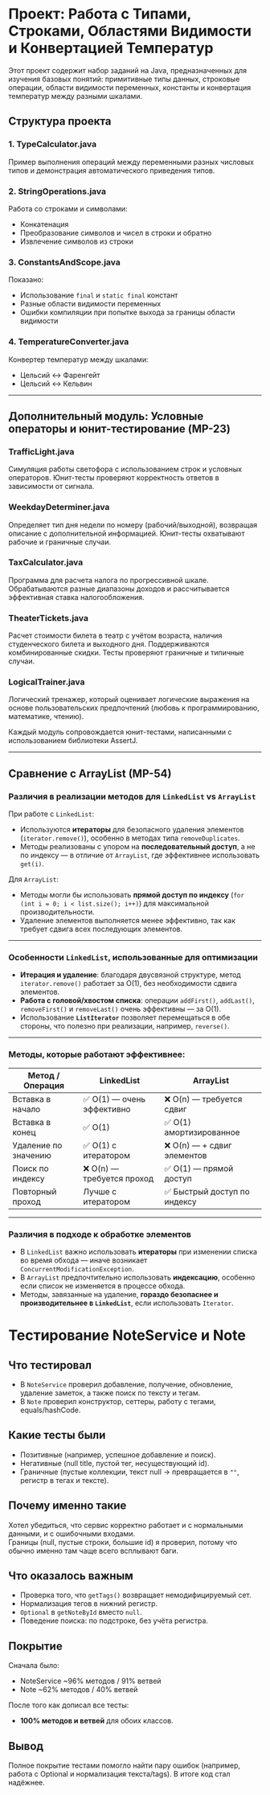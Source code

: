 # Проект: Работа с Типами, Строками, Областями Видимости и Конвертацией Температур

Этот проект содержит набор заданий на Java, предназначенных для изучения базовых понятий: примитивные типы данных, строковые операции, области видимости переменных, константы и конвертация температур между разными шкалами.

## Структура проекта

### 1. TypeCalculator.java
Пример выполнения операций между переменными разных числовых типов и демонстрация автоматического приведения типов.

### 2. StringOperations.java
Работа со строками и символами:
- Конкатенация
- Преобразование символов и чисел в строки и обратно
- Извлечение символов из строки

### 3. ConstantsAndScope.java
Показано:
- Использование `final` и `static final` констант
- Разные области видимости переменных
- Ошибки компиляции при попытке выхода за границы области видимости

### 4. TemperatureConverter.java
Конвертер температур между шкалами:
- Цельсий ↔ Фаренгейт
- Цельсий ↔ Кельвин

---

## Дополнительный модуль: Условные операторы и юнит-тестирование (MP-23)

### TrafficLight.java
Симуляция работы светофора с использованием строк и условных операторов. Юнит-тесты проверяют корректность ответов в зависимости от сигнала.

### WeekdayDeterminer.java
Определяет тип дня недели по номеру (рабочий/выходной), возвращая описание с дополнительной информацией. Юнит-тесты охватывают рабочие и граничные случаи.

### TaxCalculator.java
Программа для расчета налога по прогрессивной шкале. Обрабатываются разные диапазоны доходов и рассчитывается эффективная ставка налогообложения.

### TheaterTickets.java
Расчет стоимости билета в театр с учётом возраста, наличия студенческого билета и выходного дня. Поддерживаются комбинированные скидки. Тесты проверяют граничные и типичные случаи.

### LogicalTrainer.java
Логический тренажер, который оценивает логические выражения на основе пользовательских предпочтений (любовь к программированию, математике, чтению).

Каждый модуль сопровождается юнит-тестами, написанными с использованием библиотеки AssertJ.

___

## Сравнение с ArrayList (MP-54)

### Различия в реализации методов для `LinkedList` vs `ArrayList`

При работе с `LinkedList`:
- Используются **итераторы** для безопасного удаления элементов (`iterator.remove()`), особенно в методах типа `removeDuplicates`.
- Методы реализованы с упором на **последовательный доступ**, а не по индексу — в отличие от `ArrayList`, где эффективнее использовать `get(i)`.

Для `ArrayList`:
- Методы могли бы использовать **прямой доступ по индексу** (`for (int i = 0; i < list.size(); i++)`) для максимальной производительности.
- Удаление элементов выполняется менее эффективно, так как требует сдвига всех последующих элементов.

---

###  Особенности `LinkedList`, использованные для оптимизации

- **Итерация и удаление**: благодаря двусвязной структуре, метод `iterator.remove()` работает за O(1), без необходимости сдвига элементов.
- **Работа с головой/хвостом списка**: операции `addFirst()`, `addLast()`, `removeFirst()` и `removeLast()` очень эффективны — за O(1).
- Использование **`ListIterator`** позволяет перемещаться в обе стороны, что полезно при реализации, например, `reverse()`.

---

###  Методы, которые работают эффективнее:

| Метод / Операция         | LinkedList                   | ArrayList                      |
|--------------------------|------------------------------|--------------------------------|
| Вставка в начало         | ✅ O(1) — очень эффективно    | ❌ O(n) — требуется сдвиг      |
| Вставка в конец          | ✅ O(1)                       | ✅ O(1) амортизированное       |
| Удаление по значению     | ✅ O(1) с итератором          | ❌ O(n) — + сдвиг элементов    |
| Поиск по индексу         | ❌ O(n) — требуется проход    | ✅ O(1) — прямой доступ         |
| Повторный проход         |  Лучше с итератором          | ✅ Быстрый доступ по индексу   |

---

###  Различия в подходе к обработке элементов

- В `LinkedList` важно использовать **итераторы** при изменении списка во время обхода — иначе возникает `ConcurrentModificationException`.
- В `ArrayList` предпочтительно использовать **индексацию**, особенно если список не изменяется в процессе обхода.
- Методы, завязанные на удаление, **гораздо безопаснее и производительнее в `LinkedList`**, если использовать `Iterator`.


# Тестирование NoteService и Note

## Что тестировал
- В `NoteService` проверил добавление, получение, обновление, удаление заметок, а также поиск по тексту и тегам.
- В `Note` проверил конструктор, сеттеры, работу с тегами, equals/hashCode.

## Какие тесты были
- Позитивные (например, успешное добавление и поиск).
- Негативные (null title, пустой тег, несуществующий id).
- Граничные (пустые коллекции, текст null → превращается в `""`, регистр в тегах и тексте).

## Почему именно такие
Хотел убедиться, что сервис корректно работает и с нормальными данными, и с ошибочными входами.  
Границы (null, пустые строки, большие id) я проверил, потому что обычно именно там чаще всего всплывают баги.

## Что оказалось важным
- Проверка того, что `getTags()` возвращает немодифицируемый сет.  
- Нормализация тегов в нижний регистр.  
- `Optional` в `getNoteById` вместо `null`.  
- Поведение поиска: по подстроке, без учёта регистра.

## Покрытие
Сначала было:  
- NoteService ~96% методов / 91% ветвей  
- Note ~62% методов / 40% ветвей  

После того как дописал все тесты:  
- **100% методов и ветвей** для обоих классов.

## Вывод
Полное покрытие тестами помогло найти пару ошибок (например, работа с Optional и нормализация текста/tags). В итоге код стал надёжнее.

